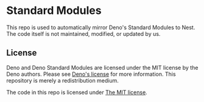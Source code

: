 # Standard Modules

This repo is used to automatically mirror Deno's Standard Modules to Nest. The code itself is not maintained, modified, or updated by us.

## License

Deno and Deno Standard Modules are licensed under the MIT license by the Deno authors. Please see [Deno's license](https://github.com/denoland/deno/blob/master/LICENSE) for more information. This repository is merely a redistribution medium.

The code in this repo is licensed under [The MIT license](LICENSE).
